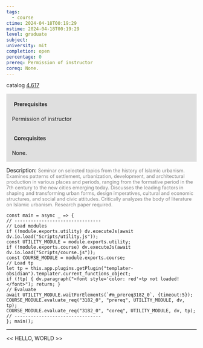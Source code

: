 ```yaml
---
tags:
  - course
ctime: 2024-04-18T00:19:29
mstime: 2024-04-18T00:19:29
level: graduate
subject: 
university: mit
completion: open
percentage: 0
prereq: Permission of instructor
coreq: None.
---
```


catalog [4.617](http://student.mit.edu/catalog/m4f.html#4.617)

<span style="display: block; padding: 15px; background-color: rgb(100, 100, 100, 0.2);"><font id="m_prereq3182_0" style="display: block; font-family: Arial, sans-serif; font-weight: bold; padding: 5px">Prerequisites</font><br><span id="prereq3182_0">Permission of instructor</span></span>
<span style="display: block; padding: 15px; background-color: rgb(100, 100, 100, 0.2);"><font id="m_coreq3182_0" style="display: block; font-family: Arial, sans-serif; font-weight: bold; padding: 5px">Corequisites</font><br><span id="coreq3182_0">None.</span></span>

<font style="">Description:</font>
<font style="color: grey; font-size: 0.8rem;">Seminar on selected topics from the history of Islamic urbanism. Examines patterns of settlement, urbanization, development, and architectural production in various places and periods, ranging from the formative period in the 7th century to the new cities emerging today. Discusses the leading factors in shaping and transforming urban forms, design imperatives, cultural and economic structures, and social and civic attitudes. Critically analyzes the body of literature on Islamic urbanism. Research paper required.</font>

```dataviewjs
const main = async _ => {
// --------------------------------
// Load modules
if (!module.exports.utility) dv.executeJs(await dv.io.load("Scripts/utility.js"));
const UTILITY_MODULE = module.exports.utility;
if (!module.exports.course) dv.executeJs(await dv.io.load("Scripts/course.js"));
const COURSE_MODULE = module.exports.course;
// Load tp
let tp = this.app.plugins.getPlugin("templater-obsidian").templater.current_functions_object;
if (!tp) { dv.paragraph("<font style='color: red'>tp not loaded!</font>"); return; }
// Evaluate
await UTILITY_MODULE.waitForElements(`#m_prereq3182_0`, {timeout:5});
COURSE_MODULE.evaluate_req("3182_0", "prereq", UTILITY_MODULE, dv, tp);
COURSE_MODULE.evaluate_req("3182_0", "coreq", UTILITY_MODULE, dv, tp);
// --------------------------------
}; main();
```

---

<< HELLO, WORLD >>
